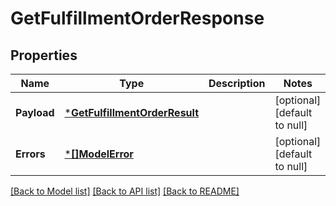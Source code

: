 # GetFulfillmentOrderResponse

## Properties
Name | Type | Description | Notes
------------ | ------------- | ------------- | -------------
**Payload** | [***GetFulfillmentOrderResult**](GetFulfillmentOrderResult.md) |  | [optional] [default to null]
**Errors** | [***[]ModelError**](array.md) |  | [optional] [default to null]

[[Back to Model list]](../README.md#documentation-for-models) [[Back to API list]](../README.md#documentation-for-api-endpoints) [[Back to README]](../README.md)

